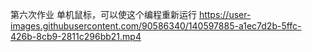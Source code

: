 
第六次作业 单机鼠标，可以使这个编程重新运行
https://user-images.githubusercontent.com/90586340/140597885-a1ec7d2b-5ffc-426b-8cb9-2811c296bb21.mp4



